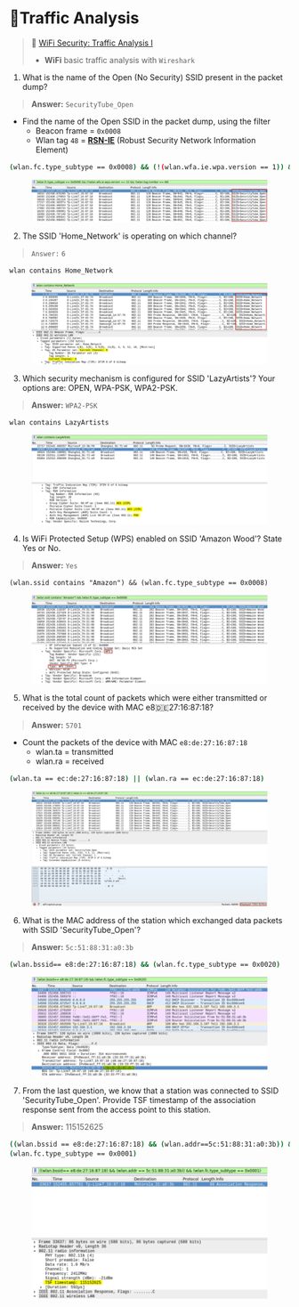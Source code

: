 # 🔬Traffic Analysis

> 🔬 [WiFi Security: Traffic Analysis I](https://attackdefense.com/challengedetails?cid=1141)
>
> * **WiFi** basic traffic analysis with `Wireshark`

1. What is the name of the Open (No Security) SSID present in the packet dump?

> **Answer:** `SecurityTube_Open`

* Find the name of the Open SSID in the packet dump, using the filter
  * Beacon frame = `0x0008`
  * Wlan tag `48` = [**RSN-IE**](https://mrncciew.com/2014/08/21/cwsp-rsn-information-elements/) (Robust Security Network Information Element)

```bash
(wlan.fc.type_subtype == 0x0008) && (!(wlan.wfa.ie.wpa.version == 1)) && !(wlan.tag.number == 48)
```

<figure><img src="../../../../.gitbook/assets/image (25) (1) (1) (1) (1).png" alt=""><figcaption></figcaption></figure>

2. The SSID 'Home\_Network' is operating on which channel?

> `Answer:` `6`

```bash
wlan contains Home_Network
```

<figure><img src="../../../../.gitbook/assets/image (1) (1) (1) (1) (1) (1) (1) (1) (1) (1) (1) (1).png" alt=""><figcaption></figcaption></figure>

3. Which security mechanism is configured for SSID 'LazyArtists'? Your options are: OPEN, WPA-PSK, WPA2-PSK.

> **Answer:** `WPA2-PSK`

```bash
wlan contains LazyArtists
```

<figure><img src="../../../../.gitbook/assets/image (2) (1) (1) (1) (1) (1) (1) (1) (1) (1) (1) (1).png" alt=""><figcaption></figcaption></figure>

4. Is WiFi Protected Setup (WPS) enabled on SSID 'Amazon Wood'? State Yes or No.

> **Answer:** `Yes`

```
(wlan.ssid contains "Amazon") && (wlan.fc.type_subtype == 0x0008)
```

<figure><img src="../../../../.gitbook/assets/image (3) (1) (1) (1) (1) (1) (1) (1) (1) (1) (1) (1).png" alt=""><figcaption></figcaption></figure>

5. What is the total count of packets which were either transmitted or received by the device with MAC e8:de:27:16:87:18?

> **Answer:** `5701`

* Count the packets of the device with MAC `e8:de:27:16:87:18`
  * wlan.ta = transmitted
  * wlan.ra = received

```bash
(wlan.ta == ec:de:27:16:87:18) || (wlan.ra == ec:de:27:16:87:18)
```

<figure><img src="../../../../.gitbook/assets/image (4) (1) (1) (1) (1) (1) (1) (1) (1) (1) (1) (1).png" alt=""><figcaption></figcaption></figure>

6. What is the MAC address of the station which exchanged data packets with SSID 'SecurityTube\_Open'?

> **Answer:** `5c:51:88:31:a0:3b`

```bash
(wlan.bssid== e8:de:27:16:87:18) && (wlan.fc.type_subtype == 0x0020)
```

<figure><img src="../../../../.gitbook/assets/image (5) (1) (1) (1) (1) (1) (1) (1) (1) (1).png" alt=""><figcaption></figcaption></figure>

7. From the last question, we know that a station was connected to SSID 'SecurityTube\_Open'. Provide TSF timestamp of the association response sent from the access point to this station.

> **Answer:** 115152625

```bash
((wlan.bssid == e8:de:27:16:87:18) && (wlan.addr==5c:51:88:31:a0:3b)) &&
(wlan.fc.type_subtype == 0x0001)
```

<figure><img src="../../../../.gitbook/assets/image (6) (1) (1) (1) (1) (1) (1) (1) (1) (1).png" alt=""><figcaption></figcaption></figure>


